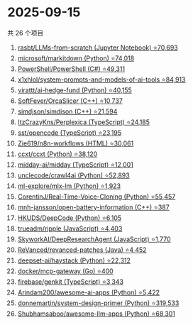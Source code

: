 # 2025-09-15

共 26 个项目

<!-- BEGIN GITHUB -->
<!-- 最后更新时间 2025-09-15 23:10:06 +0800 -->
1. [rasbt/LLMs-from-scratch (Jupyter Notebook) ⭐70,693](https://github.com/rasbt/LLMs-from-scratch)
1. [microsoft/markitdown (Python) ⭐74,018](https://github.com/microsoft/markitdown)
1. [PowerShell/PowerShell (C#) ⭐49,311](https://github.com/PowerShell/PowerShell)
1. [x1xhlol/system-prompts-and-models-of-ai-tools ⭐84,913](https://github.com/x1xhlol/system-prompts-and-models-of-ai-tools)
1. [virattt/ai-hedge-fund (Python) ⭐40,155](https://github.com/virattt/ai-hedge-fund)
1. [SoftFever/OrcaSlicer (C++) ⭐10,737](https://github.com/SoftFever/OrcaSlicer)
1. [simdjson/simdjson (C++) ⭐21,594](https://github.com/simdjson/simdjson)
1. [ItzCrazyKns/Perplexica (TypeScript) ⭐24,185](https://github.com/ItzCrazyKns/Perplexica)
1. [sst/opencode (TypeScript) ⭐23,195](https://github.com/sst/opencode)
1. [Zie619/n8n-workflows (HTML) ⭐30,061](https://github.com/Zie619/n8n-workflows)
1. [ccxt/ccxt (Python) ⭐38,120](https://github.com/ccxt/ccxt)
1. [midday-ai/midday (TypeScript) ⭐12,001](https://github.com/midday-ai/midday)
1. [unclecode/crawl4ai (Python) ⭐52,893](https://github.com/unclecode/crawl4ai)
1. [ml-explore/mlx-lm (Python) ⭐1,923](https://github.com/ml-explore/mlx-lm)
1. [CorentinJ/Real-Time-Voice-Cloning (Python) ⭐55,457](https://github.com/CorentinJ/Real-Time-Voice-Cloning)
1. [mnh-jansson/open-battery-information (C++) ⭐387](https://github.com/mnh-jansson/open-battery-information)
1. [HKUDS/DeepCode (Python) ⭐6,105](https://github.com/HKUDS/DeepCode)
1. [trueadm/ripple (JavaScript) ⭐4,403](https://github.com/trueadm/ripple)
1. [SkyworkAI/DeepResearchAgent (JavaScript) ⭐1,770](https://github.com/SkyworkAI/DeepResearchAgent)
1. [ReVanced/revanced-patches (Java) ⭐4,452](https://github.com/ReVanced/revanced-patches)
1. [deepset-ai/haystack (Python) ⭐22,312](https://github.com/deepset-ai/haystack)
1. [docker/mcp-gateway (Go) ⭐400](https://github.com/docker/mcp-gateway)
1. [firebase/genkit (TypeScript) ⭐3,343](https://github.com/firebase/genkit)
1. [Arindam200/awesome-ai-apps (Python) ⭐5,422](https://github.com/Arindam200/awesome-ai-apps)
1. [donnemartin/system-design-primer (Python) ⭐319,533](https://github.com/donnemartin/system-design-primer)
1. [Shubhamsaboo/awesome-llm-apps (Python) ⭐68,301](https://github.com/Shubhamsaboo/awesome-llm-apps)
<!-- END GITHUB -->